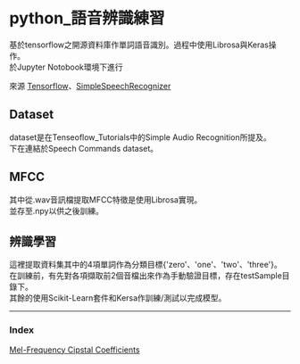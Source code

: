 # python_語音辨識練習
基於tensorflow之開源資料庫作單詞語音識別。過程中使用Librosa與Keras操作。  
於Jupyter Notobook環境下進行

來源 [Tensorflow](https://www.tensorflow.org/tutorials/sequences/audio_recognition#tensorboard "Simple Audio Recognition")、[SimpleSpeechRecognizer](https://github.com/manashmndl/DeadSimpleSpeechRecognizer "git")

## Dataset
dataset是在Tenseoflow_Tutorials中的Simple Audio Recognition所提及。  
下在連結於Speech Commands dataset。

## MFCC
其中從.wav音訊檔提取MFCC特徵是使用Librosa實現。  
並存至.npy以供之後訓練。

## 辨識學習
這裡提取資料集其中的4項單詞作為分類目標{'zero'、'one'、'two'、'three'}。  
在訓練前，有先對各項擷取前2個音檔出來作為手動驗證目標，存在testSample目錄下。  
其餘的使用Scikit-Learn套件和Kersa作訓練/測試以完成模型。

---
### Index
[Mel-Frequency Cipstal Coefficients](https://zh.wikipedia.org/wiki/%E6%A2%85%E7%88%BE%E5%80%92%E9%A0%BB%E8%AD%9C "MFCC")
